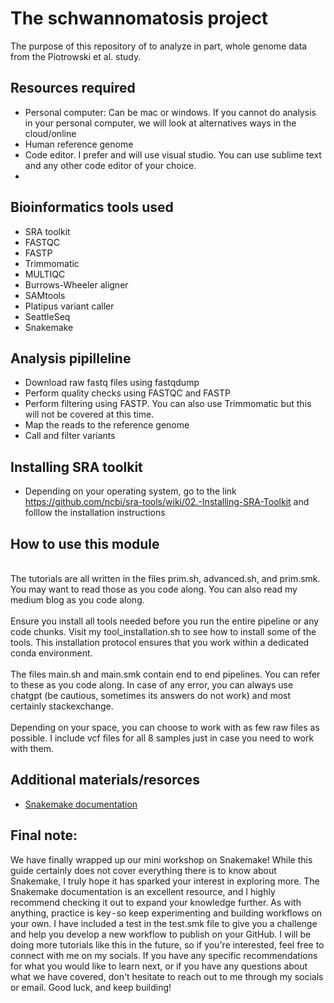 # The schwannomatosis project
 The purpose of this repository of to analyze in part, whole genome data from the Piotrowski et al. study.

## Resources required
- Personal computer: Can be mac or windows. If you cannot do analysis in your personal computer, we will look
  at alternatives ways in the cloud/online
- Human reference genome
- Code editor. I prefer and will use visual studio. You can use sublime text and any other code editor of your choice.
- 
## Bioinformatics tools used
- SRA toolkit
- FASTQC
- FASTP
- Trimmomatic
- MULTIQC
- Burrows-Wheeler aligner
- SAMtools
- Platipus variant caller
- SeattleSeq
- Snakemake

## Analysis pipilleline
- Download raw fastq files using fastqdump
- Perform quality checks using FASTQC and FASTP
- Perform filtering using FASTP. You can also use Trimmomatic but this will not be covered at this time.
- Map the reads to the reference genome
- Call and filter variants

## Installing SRA toolkit
- Depending on your operating system, go to the link https://github.com/ncbi/sra-tools/wiki/02.-Installing-SRA-Toolkit and folllow the installation instructions

## How to use this module
<br>The tutorials are all written in the files prim.sh, advanced.sh, and prim.smk. You may want to read those as you code along. You can also read my medium blog as you code along.<br> 
<br>Ensure you install all tools needed before you run the entire pipeline or any code chunks. Visit my tool_installation.sh to see how to install some of the tools. This installation protocol ensures that you work within a dedicated conda environment.<br>
<br> The files main.sh and main.smk contain end to end pipelines. You can refer to these as you code along. In case of any error, you can always use chatgpt (be cautious, sometimes its answers do not work) and most certainly stackexchange. <br>
<br>Depending on your space, you can choose to work with as few raw files as possible. I include vcf files for all 8 samples just in case you need to work with them.<br>

## Additional materials/resorces
- [Snakemake documentation ](https://snakemake.readthedocs.io/en/stable/snakefiles/rules.html)

## Final note:
We have finally wrapped up our mini workshop on Snakemake! While this guide certainly does not cover everything there is to know about Snakemake, I truly hope it has sparked your interest in exploring more. The Snakemake documentation is an excellent resource, and I highly recommend checking it out to expand your knowledge further.
As with anything, practice is key - so keep experimenting and building workflows on your own. I have included a test in the test.smk file to give you a challenge and help you develop a new workflow to publish on your GitHub.
I will be doing more tutorials like this in the future, so if you're interested, feel free to connect with me on my socials. If you have any specific recommendations for what you would like to learn next, or if you have any questions about what we have covered, don't hesitate to reach out to me through my socials or email.
Good luck, and keep building!